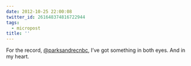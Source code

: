 ```yaml
---
date: 2012-10-25 22:00:08
twitter_id: 261648374816722944
tags:
  - micropost
title: ''
---
```


For the record, [@parksandrecnbc](https://twitter.com/parksandrecnbc), I’ve got something in both eyes. And in my heart.
